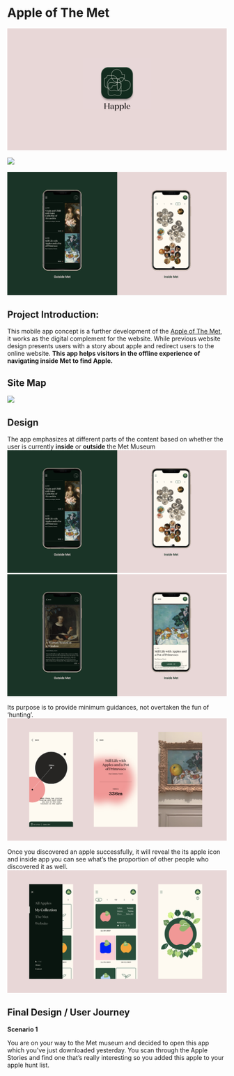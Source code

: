 # Apple of The Met

![](appName.png)

![](appIdea.png)

![](appIn&Out.png)

## Project Introduction:

This mobile app concept is a further development of the [Apple of The Met](https://github.com/Xingwei726/Major-Studio-1/tree/master/Interactive), it works as the digital complement for the website. While previous website design presents users with a story about apple and redirect users to the online website. **This app helps visitors in the offline experience of navigating inside Met to find Apple.**


## Site Map

![](sitemap.png)


## Design
The app emphasizes at different parts of the content based on whether the user is currently **inside** or **outside** the Met Museum
![](appIn&Out.png)
![](appIn&Out2.png)

Its purpose is to provide minimum guidances, not overtaken the fun of  ‘hunting’. 
![](appHunt.png)

Once you discovered an apple successfully, it will reveal the its apple icon and inside app you can see what’s the proportion of other people who discovered it as well.
![](appCollect.png)



## Final Design / User Journey

**Scenario 1**

You are on your way to the Met museum and decided to open this app which you’ve just downloaded yesterday. You scan through the Apple Stories and find one that’s really interesting so you added this apple to your apple hunt list.




